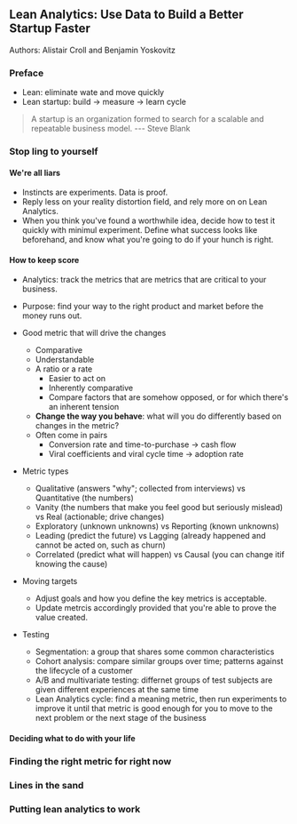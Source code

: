 ## Lean Analytics: Use Data to Build a Better Startup Faster

Authors: Alistair Croll and Benjamin Yoskovitz

### Preface
* Lean: eliminate  wate and move quickly
* Lean startup: build -> measure -> learn cycle
> A startup is an organization formed to search for a scalable and repeatable business model. --- Steve Blank

### Stop ling to yourself
#### We're all liars
* Instincts are experiments. Data is proof.
* Reply less on your reality distortion field, and rely more on on Lean Analytics.
* When you think you've found a worthwhile idea, decide how to test it quickly with minimul experiment. Define what success looks like beforehand, and know what you're going to do if your hunch is right.

#### How to keep score
* Analytics: track the metrics that are metrics that are critical to your business.
* Purpose: find your way to the right product and market before the money runs out.
* Good metric that will drive the changes
  - Comparative
  - Understandable
  - A ratio or a rate
    - Easier to act on
    - Inherently comparative
    - Compare factors that are somehow opposed, or for which there's an inherent tension
  - __Change the way you behave__: what will you do differently based on changes in the metric?
  - Often come in pairs
    - Conversion rate and time-to-purchase -> cash flow
    - Viral coefficients and viral cycle time -> adoption rate
* Metric types
  - Qualitative (answers "why"; collected from interviews) vs Quantitative (the numbers)  
  - Vanity (the numbers that make you feel good but seriously mislead) vs Real (actionable; drive changes)
  - Exploratory (unknown unknowns) vs Reporting (known unknowns) 
  - Leading (predict the future) vs Lagging (already happened and cannot be acted on, such as churn)
  - Correlated (predict what will happen) vs Causal (you can change itif knowing the cause)

* Moving targets
  - Adjust goals and how you define the key metrics is acceptable.
  - Update metrcis accordingly provided that you're able to prove the value created.

* Testing
  - Segmentation: a group that shares some common characteristics
  - Cohort analysis: compare similar groups over time; patterns against the lifecycle of a customer
  - A/B and multivariate testing: differnet groups of test subjects are given different experiences at the same time
  - Lean Analytics cycle: find a meaning metric, then run experiments to improve it until that metric is good enough for you to move to the next problem or the next stage of the business

#### Deciding what to do with your life




### Finding the right metric for right now





### Lines in the sand
















### Putting lean analytics to work









